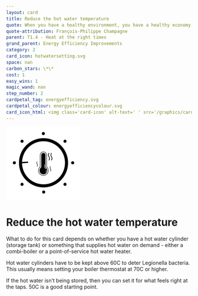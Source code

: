 ```yaml
---
layout: card
title: Reduce the hot water temperature
quote: When you have a healthy environment, you have a healthy economy. That’s what the world is starting to understand.
quote-attribution: François-Philippe Champagne 
parent: T1.4 - Heat at the right times
grand_parent: Energy Efficiency Improvements 
category: 2
card_icon: hotwatersetting.svg
space: nan
carbon_stars: \*\*
cost: 1
easy_wins: 1
magic_wand: nan
step_number: 2
cardpetal_tag: energyefficiency.svg
cardpetal_colour: energyefficiencycolour.svg
card_icon_html: <img class='card-icon' alt-text=' ' src='/graphics/card_icons/hotwatersetting.svg'>
---
```


<img class='card-icon' alt-text=' ' src='/graphics/card_icons/hotwatersetting.svg'>
<h1>Reduce the hot water temperature</h1>

<p>What to do for this card depends on whether you have a hot water cylinder (storage tank) or something that supplies hot water on demand - either a combi-boiler or a point-of-service hot water heater. </p><p>Hot water cylinders have to be kept above 60C to deter Legionella bacteria. This usually means setting your boiler thermostat at 70C or higher.</p><p>If the hot water isn’t being stored, then you can set it for what feels right at the taps.  50C is a good starting point.</p> 

